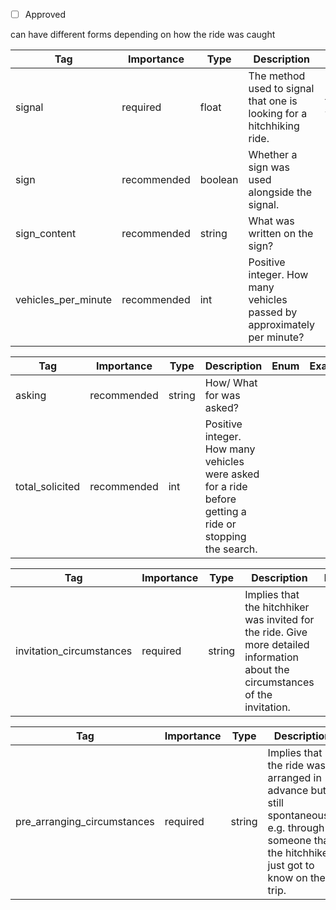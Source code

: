 - [ ] Approved


can have different forms depending on how the ride was caught





| Tag                  | Importance   | Type    | Description                                                                                                   | Enum                | Example |
|----------------------|--------------|---------|---------------------------------------------------------------------------------------------------------------|---------------------|---------|
| signal               | required  | float   | The method used to signal that one is looking for a hitchhiking ride.                                                                         | thumb, waving |         |
| sign               | recommended  | boolean   | Whether a sign was used alongside the signal.                                                                         |  |         |
| sign_content               | recommended  | string   | What was written on the sign?                                                                         |  |         |
| vehicles_per_minute  | recommended  | int     | Positive integer. How many vehicles passed by approximately per minute?                                       |                     |         |

| Tag                  | Importance   | Type    | Description                                                                                                   | Enum                | Example |
|----------------------|--------------|---------|---------------------------------------------------------------------------------------------------------------|---------------------|---------|
| asking               | recommended  | string  | How/ What for was asked?                                                                                      |                     |         |
| total_solicited      | recommended  | int     | Positive integer. How many vehicles were asked for a ride before getting a ride or stopping the search.       |                     |         |



| Tag                     | Importance   | Type    | Description                                                                                                                      | Enum | Example |
|-------------------------|--------------|---------|----------------------------------------------------------------------------------------------------------------------------------|------|---------|
| invitation_circumstances| required  | string  | Implies that the hitchhiker was invited for the ride. Give more detailed information about the circumstances of the invitation.   |      |         |



| Tag                        | Importance   | Type    | Description                                                                                                                        | Enum | Example |
|----------------------------|--------------|---------|------------------------------------------------------------------------------------------------------------------------------------|------|---------|
| pre_arranging_circumstances| required  | string  | Implies that the ride was arranged in advance but still spontaneously e.g. through someone that the hitchhiker just got to know on their trip. |      |         |
